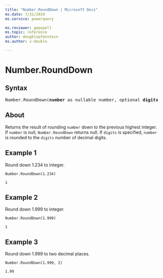 ```yaml
---
title: "Number.RoundDown | Microsoft Docs"
ms.date: 7/31/2019
ms.service: powerquery

ms.reviewer: gepopell
ms.topic: reference
author: dougklopfenstein
ms.author: v-douklo

---
```

# Number.RoundDown

## Syntax

<pre>
Number.RoundDown(<b>number</b> as nullable number, optional <b>digits</b> as nullable number) as nullable number 
</pre>
  
## About  
Returns the result of rounding `number` down to the previous highest integer. If `number` is null, `Number.RoundDown` returns null. If `digits` is specified, `number` is rounded to the `digits` number of decimal digits. 

## Example 1
Round down 1.234 to integer.

```powerquery-m
Number.RoundDown(1.234)
```

`1`

## Example 2
Round down 1.999 to integer.

```powerquery-m
Number.RoundDown(1.999)
```

`1`

## Example 3
Round down 1.999 to two decimal places.

```powerquery-m
Number.RoundDown(1.999, 2)
```

`1.99`
